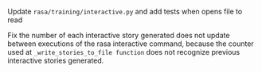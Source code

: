 Update `rasa/training/interactive.py` and add tests when opens file to read

Fix the number of each interactive story generated does not update between executions of the rasa interactive command, because the counter used at `_write_stories_to_file function` does not recognize previous interactive stories generated.
